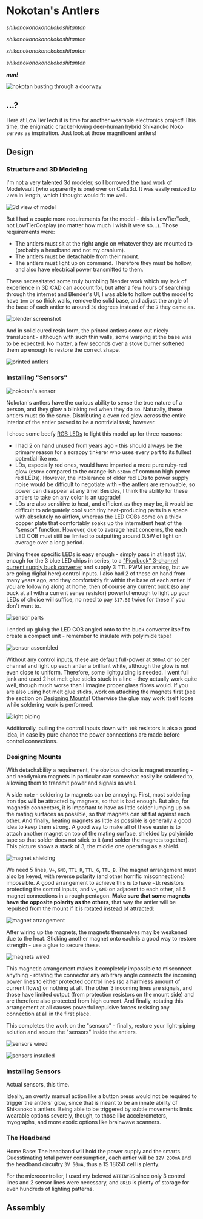 # Nokotan's Antlers
*shikanokonokonokokoshitantan*

*shikanokonokonokokoshitantan*

*shikanokonokonokokoshitantan*

*shikanokonokonokokoshitantan*

**_nun!_**

![nokotan busting through a doorway](assets/nokotan.png)


## ...?

Here at LowTierTech it is time for another wearable electronics project! This time, the enigmatic cracker-loving deer-human hybrid Shikanoko Noko serves as inspiration. Just look at those magnificent antlers!

## Design

### Structure and 3D Modeling

I'm not a very talented 3d modeler, so I borrowed the [hard work](https://cults3d.com/en/3d-model/fashion/noko-shikanoko-antlers-for-cosplay-modelvault) of Modelvault (who apparently is one) over on Cults3d. It was easily resized to `27cm` in length, which I thought would fit me well.

![3d view of model](assets/model.png)

But I had a couple more requirements for the model - this is LowTierTech, not LowTierCosplay (no matter how much I wish it were so...). Those requirements were:

- The antlers must sit at the right angle on whatever they are mounted to (probably a headband and not my cranium).
- The antlers must be detachable from their mount.
- The antlers must light up on command. Therefore they must be hollow, and also have electrical power transmitted to them.

These necessitated some truly bumbling Blender work which my lack of experience in 3D CAD can account for, but after a few hours of searching through the internet and Blender's UI, I was able to hollow out the model to have `1mm` or so thick walls, remove the solid base, and adjust the angle of the base of each antler to around `30` degrees instead of the `7` they came as.

![blender screenshot](assets/blender.png)

And in solid cured resin form, the printed antlers come out nicely translucent - although with such thin walls, some warping at the base was to be expected. No matter, a few seconds over a stove burner softened them up enough to restore the correct shape.

![printed antlers](assets/printed.jpg)

### Installing "Sensors"

![nokotan's sensor](assets/nokotan-sensor.png)

Nokotan's antlers have the curious ability to sense the true nature of a person, and they glow a blinking red when they do so. Naturally, these antlers must do the same. Distributing a even red glow across the entire interior of the antler proved to be a nontrivial task, however.

I chose some beefy [RGB LEDs](https://www.amazon.com/Chanzon-Power-Common-Anode-300mA/dp/B01DBZK64K) to light this model up for three reasons:
- I had 2 on hand unused from years ago - this should always be the primary reason for a scrappy tinkerer who uses every part to its fullest potential like me.
- LDs, especially red ones, would have imparted a more pure ruby-red glow (`650nm` compared to the orange-ish `638nm` of common high power red LEDs). However, the intolerance of older red LDs to power supply noise would be difficult to negotiate with - the antlers are removable, so power can disappear at any time! Besides, I think the ability for these antlers to take on any color is an upgrade!
- LDs are also sensitive to heat, and efficient as they may be, it would be difficult to adequately cool such tiny heat-producing parts in a space with absolutely no airflow, whereas the LED COBs come on a thick copper plate that comfortably soaks up the intermittent heat of the "sensor" function. However, due to average heat concerns, the each LED COB must still be limited to outputting around 0.5W of light on average over a long period.

Driving these specific LEDs is easy enough - simply pass in at least `11V`, enough for the 3 blue LED chips in series, to a ["Picobuck" 3-channel current supply buck converter](https://www.sparkfun.com/products/13705) and supply 3 TTL PWM (or analog, but we are going digital here) control inputs. I also had 2 of these on hand from many years ago, and they comfortably fit within the base of each antler. If you are following along at home, then of course any current buck (so any buck at all with a current sense resistor) powerful enough to light up your LEDs of choice will suffice, no need to pay `$17.50` twice for these if you don't want to.

![sensor parts](assets/sensor-parts.jpg)

I ended up gluing the LED COB angled onto to the buck converter itself to create a compact unit - remember to insulate with polyimide tape!

![sensor assembled](assets/sensors.jpg)

Without any control inputs, these are default full-power at `300mA` or so per channel and light up each antler a brilliant white, although the glow is not even close to uniform. Therefore, some lightguiding is needed. I went full jank and used 2 hot melt glue sticks stuck in a line - they actually work quite well, though much worse than I imagine proper glass fibres would. If you are also using hot melt glue sticks, work on attaching the magnets first (see the section on [Designing Mounts](#designing-mounts)! Otherwise the glue may work itself loose while soldering work is performed.

![light piping](assets/light-pipe.jpg)

Additionally, pulling the control inputs down with `10k` resistors is also a good idea, in case by pure chance the power connections are made before control connections.

### Designing Mounts

With detachability a requirement, the obvious choice is magnet mounting - and neodymium magnets in particular can somewhat easily be soldered to, allowing them to transmit power and signals as well.

A side note - soldering to magnets can be annoying. First, most soldering iron tips will be attracted by magnets, so that is bad enough. But also, for magnetic connectors, it is important to have as little solder lumping up on the mating surfaces as possible, so that magnets can sit flat against each other. And finally, heating magnets as little as possible is generally a good idea to keep them strong. A good way to make all of these easier is to attach another magnet on top of the mating surface, shielded by polyimide tape so that solder does not stick to it (and solder the magnets together). This picture shows a stack of 3, the middle one operating as a shield.

![magnet shielding](assets/magnet-shield.jpg)

We need 5 lines, `V+`, `GND`, `TTL_R`, `TTL_G`, `TTL_B`. The magnet arrangement must also be keyed, with reverse polarity (and other horrific misconnections) impossible. A good arrangement to achieve this is to have `~1k` resistors protecting the control inputs, and `V+`, `GND` on adjacent to each other, all 5 magnet connections in a rough pentagon. **Make sure that some magnets have the opposite polarity as the others**, that way the antler will be repulsed from the mount if it is rotated instead of attracted:

![magnet arrangement](assets/magnet-arrangement.jpg)

After wiring up the magnets, the magnets themselves may be weakened due to the heat. Sticking another magnet onto each is a good way to restore strength - use a glue to secure these.

![magnets wired](assets/magnets-wired.jpg)

This magnetic arrangement makes it completely impossible to misconnect anything - rotating the connector any arbitrary angle connects the incoming power lines to either protected control lines (so a harmless amount of current flows) or nothing at all. The other 3 incoming lines are signals, and those have limited output (from protection resistors on the mount side) and are therefore also protected from high current. And finally, rotating this arrangement at all causes powerful repulsive forces resisting any connection at all in the first place.

This completes the work on the "sensors" - finally, restore your light-piping solution and secure the "sensors" inside the antlers.

![sensors wired](assets/sensors-wired.jpg)

![sensors installed](assets/sensors-installed.jpg)

### Installing Sensors

Actual sensors, this time.

Ideally, an overtly manual action like a button press would not be required to trigger the antlers' glow, since that is meant to be an innate ability of Shikanoko's antlers. Being able to be triggered by subtle movements limits wearable options severely, though, to those like accelerometers, myographs, and more exotic options like brainwave scanners.

### The Headband

Home Base: The headband will hold the power supply and the smarts. Guesstimating total power consumption, each antler will be `12V 200mA` and the headband circuitry `3V 50mA`, thus a 1S 18650 cell is plenty.

For the microcontroller, I used my beloved `ATTINY85` since only 3 control lines and 2 sensor lines were necessary, and `8KiB` is plenty of storage for even hundreds of lighting patterns.

## Assembly

